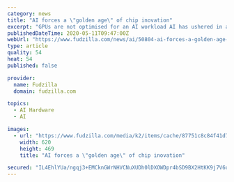 ```yaml
---
category: news
title: "AI forces a \"golden age\" of chip inovation"
excerpt: "GPUs are not optimised for an AI workload AI has ushered in a new golden age of semiconductor innovation as flaws in the use of GPUs to do the number crunching are getting annoying. According to Forbes,"
publishedDateTime: 2020-05-11T09:47:00Z
webUrl: "https://www.fudzilla.com/news/ai/50804-ai-forces-a-golden-age-of-chip-inovation"
type: article
quality: 54
heat: 54
published: false

provider:
  name: Fudzilla
  domain: fudzilla.com

topics:
  - AI Hardware
  - AI

images:
  - url: "https://www.fudzilla.com/media/k2/items/cache/87751c8c84f41d78eed1a44c9b952c61_L.jpg"
    width: 620
    height: 469
    title: "AI forces a \"golden age\" of chip inovation"

secured: "IL4EhlYUa/ngqj3+EMCknGWrNHVCNuXUDh0lDXOWDpr4bSD9BX2HtKK9j7V6uxJS5Ib2M41Q6DmNv6FoooqX/IKJ0Asjvv0nteX7/E628JPPW+BBGlUvhvcwKsqNayW+wXdH/q2L1xrGfZGZ0VVkTrEf7foMzv0MnXGyjMIzKu+xS16TmIIhOo8h9F2DRVhsHx1vBcWVcAB2m8KrEAfJxtcSbI6GEOkRarKMeeya1gcCBWQ/p/vXlDGiNS3jQmYGrTMv7rIWZWdA9H92DwQIz26u6d5ryorLFmKrhOJqySc0XQXaWP8r/YoF82Dq5BEe;pCSndSA3f7DPK3QM9DiY4g=="
---
```


